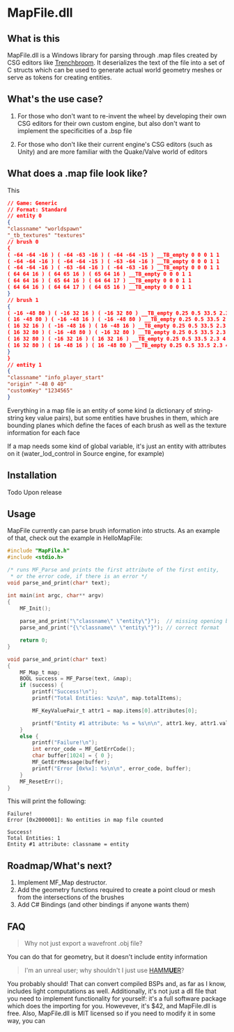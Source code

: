 # MapFile.dll

## What is this
MapFile.dll is a Windows library for parsing through .map files created by CSG editors like [Trenchbroom](https://trenchbroom.github.io/).  It deserializes the text of the file into a set of C structs which can be used to generate actual world geometry meshes or serve as tokens for creating entities.

## What's the use case?
1. For those who don't want to re-invent the wheel by developing their own CSG editors for their own custom engine, but also don't want to implement the specificities of a .bsp file

2. For those who don't like their current engine's CSG editors (such as Unity) and are more familiar with the Quake/Valve world of editors

## What does a .map file look like?

This

```json
// Game: Generic
// Format: Standard
// entity 0
{
"classname" "worldspawn"
"_tb_textures" "textures"
// brush 0
{
( -64 -64 -16 ) ( -64 -63 -16 ) ( -64 -64 -15 ) __TB_empty 0 0 0 1 1
( -64 -64 -16 ) ( -64 -64 -15 ) ( -63 -64 -16 ) __TB_empty 0 0 0 1 1
( -64 -64 -16 ) ( -63 -64 -16 ) ( -64 -63 -16 ) __TB_empty 0 0 0 1 1
( 64 64 16 ) ( 64 65 16 ) ( 65 64 16 ) __TB_empty 0 0 0 1 1
( 64 64 16 ) ( 65 64 16 ) ( 64 64 17 ) __TB_empty 0 0 0 1 1
( 64 64 16 ) ( 64 64 17 ) ( 64 65 16 ) __TB_empty 0 0 0 1 1
}
// brush 1
{
( -16 -48 80 ) ( -16 32 16 ) ( -16 32 80 ) __TB_empty 0.25 0.5 33.5 2.3 4.6
( 16 -48 80 ) ( -16 -48 16 ) ( -16 -48 80 ) __TB_empty 0.25 0.5 33.5 2.3 4.6
( 16 32 16 ) ( -16 -48 16 ) ( 16 -48 16 ) __TB_empty 0.25 0.5 33.5 2.3 4.6
( 16 32 80 ) ( -16 -48 80 ) ( -16 32 80 ) __TB_empty 0.25 0.5 33.5 2.3 4.6
( 16 32 80 ) ( -16 32 16 ) ( 16 32 16 ) __TB_empty 0.25 0.5 33.5 2.3 4.6
( 16 32 80 ) ( 16 -48 16 ) ( 16 -48 80 ) __TB_empty 0.25 0.5 33.5 2.3 4.6
}
}
// entity 1
{
"classname" "info_player_start"
"origin" "-48 0 40"
"customKey" "1234565"
}
```

Everything in a map file is an entity of some kind (a dictionary of string-string key value pairs), but some entities have brushes in them, which are bounding planes which define the faces of each brush as well as the texture information for each face

If a map needs some kind of global variable, it's just an entity with attributes on it (water_lod_control in Source engine, for example)

## Installation
Todo Upon release

## Usage

MapFile currently can parse brush information into structs. As an example of that, check out the example in HelloMapFile:

```c
#include "MapFile.h"
#include <stdio.h>

/* runs MF_Parse and prints the first attribute of the first entity,
 * or the error code, if there is an error */
void parse_and_print(char* text);

int main(int argc, char** argv)
{
	MF_Init();
	
	parse_and_print("\"classname\" \"entity\"}");  // missing opening bracket; should print error
	parse_and_print("{\"classname\" \"entity\"}"); // correct format

	return 0;
}

void parse_and_print(char* text)
{
	MF_Map_t map;
	BOOL success = MF_Parse(text, &map);
	if (success) {
		printf("Success!\n");
		printf("Total Entities: %zu\n", map.totalItems);

		MF_KeyValuePair_t attr1 = map.items[0].attributes[0];

		printf("Entity #1 attribute: %s = %s\n\n", attr1.key, attr1.value);
	}
	else {
		printf("Failure!\n");
		int error_code = MF_GetErrCode();
		char buffer[1024] = { 0 };
		MF_GetErrMessage(buffer);
		printf("Error [0x%x]: %s\n\n", error_code, buffer);
	}
	MF_ResetErr();
}
```

This will print the following:
```
Failure!
Error [0x2000001]: No entities in map file counted

Success!
Total Entities: 1
Entity #1 attribute: classname = entity
```

## Roadmap/What's next?

1. Implement MF_Map destructor.
2. Add the geometry functions required to create a point cloud or mesh from the intersections of the brushes
3. Add C# Bindings (and other bindings if anyone wants them)

## FAQ
> Why not just export a wavefront .obj file?

You can do that for geometry, but it doesn't include entity information

> I'm an unreal user; why shouldn't I just use [HAMM**UE**R](https://nte.itch.io/hammuer)?

You probably should! That can convert compiled BSPs and, as far as I know, includes light computations as well. Additionally, it's not just a dll file that you need to implement functionality for yourself: it's a full software package which does the importing for you. Howevever, it's $42, and MapFile.dll is free. Also, MapFile.dll is MIT licensed so if you need to modify it in some way, you can